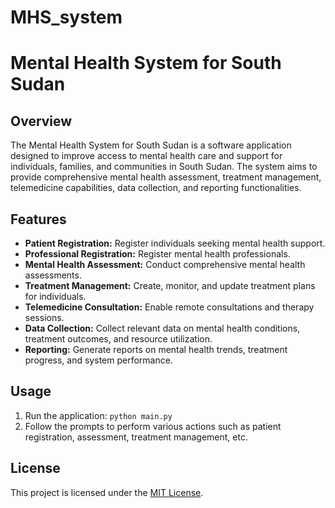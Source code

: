 # MHS_system

# Mental Health System for South Sudan

## Overview
The Mental Health System for South Sudan is a software application designed to improve access to mental health care and support for individuals, families, and communities in South Sudan. The system aims to provide comprehensive mental health assessment, treatment management, telemedicine capabilities, data collection, and reporting functionalities.

## Features
- **Patient Registration:** Register individuals seeking mental health support.
- **Professional Registration:** Register mental health professionals.
- **Mental Health Assessment:** Conduct comprehensive mental health assessments.
- **Treatment Management:** Create, monitor, and update treatment plans for individuals.
- **Telemedicine Consultation:** Enable remote consultations and therapy sessions.
- **Data Collection:** Collect relevant data on mental health conditions, treatment outcomes, and resource utilization.
- **Reporting:** Generate reports on mental health trends, treatment progress, and system performance.

## Usage
1. Run the application: `python main.py`
2. Follow the prompts to perform various actions such as patient registration, assessment, treatment management, etc.

## License
This project is licensed under the [MIT License](LICENSE).

